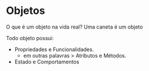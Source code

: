 # Objetos

O que é um objeto na vida real?
  Uma caneta é um objeto

Todo objeto possui:
  - Propriedades e Funcionalidades.
      - em outras palavras > Atributos e Métodos.
  - Estado e Comportamentos
